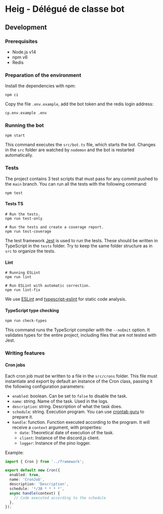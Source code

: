 # Heig - Délégué de classe bot

## Development

### Prerequisites

- Node.js v14
- npm v6
- Redis

### Preparation of the environment

Install the dependencies with npm:

```console
npm ci
```

Copy the file `.env.example`, add the bot token and the redis login address:

```console
cp.env.example .env
```

### Running the bot

```console
npm start
```

This command executes the `src/bot.ts` file, which starts the bot. Changes in the `src` folder are watched by `nodemon` and the bot is restarted automatically.

### Tests

The project contains 3 test scripts that must pass for any commit pushed to the `main` branch. You can run all the tests with the following command:

```console
npm test
```

#### Tests TS

```console
# Run the tests.
npm run test-only

# Run the tests and create a coverage report.
npm run test-coverage
```

The test framework [Jest](https://jestjs.io/) is used to run the tests. These should be written in TypeScript in the `tests` folder. Try to keep the same folder structure as in `src` to organize the tests.

#### Lint

```console
# Running ESLint
npm run lint

# Run ESLint with automatic correction.
npm run lint-fix
```

We use [ESLint](https://eslint.org/) and [typescript-eslint](https://github.com/typescript-eslint/typescript-eslint) for static code analysis.

#### TypeScript type checking

```console
npm run check-types
```

This command runs the TypeScript compiler with the `--noEmit` option. It validates types for the entire project, including files that are not tested with Jest.

### Writing features

#### Cron jobs

Each cron job must be written to a file in the `src/crons` folder. This
file must instantiate and export by default an instance of the Cron class,
passing it the following configuration parameters:

- `enabled`: boolean. Can be set to `false` to disable the task.
- `name`: string. Name of the task. Used in the logs.
- `description`: string. Description of what the task does.
- `schedule`: string. Execution program. You can use [crontab guru](https://crontab.guru/) to prepare it.
- `handle`: function. Function executed according to the program. It will receive a `context` argument, with properties:
  - `date`: Theoretical date of execution of the task.
  - `client`: Instance of the discord.js client.
  - `logger`: Instance of the pino logger.

Example:

```ts
import { Cron } from '../framework';

export default new Cron({
  enabled: true,
  name: 'CronJob',
  description: 'Description',
  schedule: '*/30 * * * *',
  async handle(context) {
    // Code executed according to the schedule
  },
});
```
